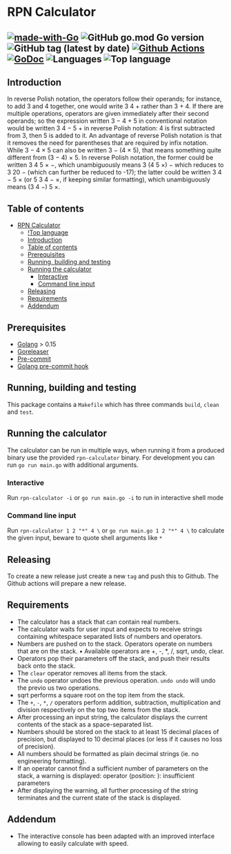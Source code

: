 # RPN Calculator
[![made-with-Go](https://img.shields.io/badge/Made%20with-Go-1f425f.svg)](http://golang.org)
![GitHub go.mod Go version](https://img.shields.io/github/go-mod/go-version/strijd3r/rpn-calculator)
![GitHub tag (latest by date)](https://img.shields.io/github/v/tag/strijd3r/rpn-calculator)
[![Github Actions](https://github.com/strijd3r/rpn-calculator/actions/workflows/goreleaser.yml/badge.svg)](https://github.com/strijd3r/rpn-calculator/actions/workflows/goreleaser.yml)
[![GoDoc](https://img.shields.io/badge/godoc-reference-blue.svg)](https://godoc.org/github.com/strijd3r/rpn-calculator)
![Languages](https://img.shields.io/github/languages/count/strijd3r/rpn-calculator)
![Top language](https://img.shields.io/github/languages/top/strijd3r/rpn-calculator)
---

## Introduction
In reverse Polish notation, the operators follow their operands; for instance, to add 3 and 4 together, one would write 3 4 + rather than 3 + 4. If there are multiple operations, operators are given immediately after their second operands; so the expression written 3 − 4 + 5 in conventional notation would be written 3 4 − 5 + in reverse Polish notation: 4 is first subtracted from 3, then 5 is added to it. An advantage of reverse Polish notation is that it removes the need for parentheses that are required by infix notation. While 3 − 4 × 5 can also be written 3 − (4 × 5), that means something quite different from (3 − 4) × 5. In reverse Polish notation, the former could be written 3 4 5 × −, which unambiguously means 3 (4 5 ×) − which reduces to 3 20 − (which can further be reduced to -17); the latter could be written 3 4 − 5 × (or 5 3 4 − ×, if keeping similar formatting), which unambiguously means (3 4 −) 5 ×.

## Table of contents
- [RPN Calculator](#rpn-calculator)
  - [!Top language](#)
  - [Introduction](#introduction)
  - [Table of contents](#table-of-contents)
  - [Prerequisites](#prerequisites)
  - [Running, building and testing](#running-building-and-testing)
  - [Running the calculator](#running-the-calculator)
    - [Interactive](#interactive)
    - [Command line input](#command-line-input)
  - [Releasing](#releasing)
  - [Requirements](#requirements)
  - [Addendum](#addendum)
  
## Prerequisites
* [Golang](https://golang.org) > 0.15
* [Goreleaser](https://goreleaser.com/)
* [Pre-commit](https://pre-commit.com/)
* [Golang pre-commit hook](https://github.com/dnephin/pre-commit-golang/)

## Running, building and testing
This package contains a `Makefile` which has three commands `build`, `clean` and `test`.

## Running the calculator
The calculator can be run in multiple ways, when running it from a produced binary use the provided `rpn-calculator` binary. For development you can run `go run main.go` with additional arguments.

### Interactive
Run `rpn-calculator -i` or `go run main.go -i` to run in interactive shell mode

### Command line input
Run `rpn-calculator 1 2 "*" 4 \` or `go run main.go 1 2 "*" 4 \`  to calculate the given input, beware to quote shell arguments like `*`

## Releasing
To create a new release just create a new `tag` and push this to Github. The Github actions will prepare a new release.

## Requirements
* The calculator has a stack that can contain real numbers.
* The calculator waits for user input and expects to receive strings containing whitespace separated lists of numbers and operators.
* Numbers are pushed on to the stack. Operators operate on numbers that are on the stack. • Available operators are +, -, *, /, sqrt, undo, clear.
* Operators pop their parameters off the stack, and push their results back onto the stack.
* The `clear` operator removes all items from the stack.
* The `undo` operator undoes the previous operation. `undo undo` will undo the previo us two operations.
* sqrt performs a square root on the top item from the stack.
* The `+`, `-`, `*`, `/` operators perform addition, subtraction, multiplication and division respectively on the top two items from the stack.
* After processing an input string, the calculator displays the current contents of the stack as a space-separated list.
* Numbers should be stored on the stack to at least 15 decimal places of precision, but displayed to 10 decimal places (or less if it causes no loss of precision).
* All numbers should be formatted as plain decimal strings (ie. no engineering formatting).
* If an operator cannot find a sufficient number of parameters on the stack, a warning is displayed: operator <operator> (position: <pos>): insufficient parameters
* After displaying the warning, all further processing of the string terminates and the current state of the stack is displayed.

## Addendum
* The interactive console has been adapted with an improved interface allowing to easily calculate with speed.

